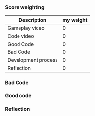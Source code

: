 ### Score weighting
|Description | my weight |
|----|----|
|Gameplay video | 0 |
|Code video | 0 |
|Good Code  | 0 |
|Bad Code | 0 |
|Development process | 0 |
|Reflection | 0 |

### Bad Code 

### Good code 

### Reflection
